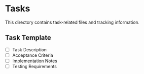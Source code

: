 # Tasks

This directory contains task-related files and tracking information.

## Task Template

- [ ] Task Description
- [ ] Acceptance Criteria
- [ ] Implementation Notes
- [ ] Testing Requirements
